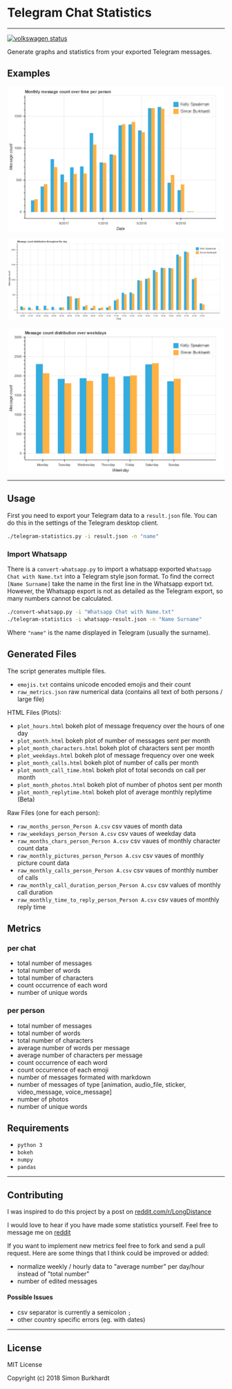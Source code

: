 # Telegram Chat Statistics

---

[![volkswagen status](https://auchenberg.github.io/volkswagen/volkswargen_ci.svg?v=1)](https://github.com/auchenberg/volkswagen)

Generate graphs and statistics from your exported Telegram messages.

## Examples

![image/months](examples/bokeh_months.png)

![image/hours](examples/bokeh_hourofday.png)

![image/weekday](examples/bokeh_weekdays.png)

---

## Usage

First you need to export your Telegram data to a `result.json` file. You can do this in the settings of the Telegram desktop client.

```bash
./telegram-statistics.py -i result.json -n "name"
```

### Import Whatsapp

There is a `convert-whatsapp.py` to import a whatsapp exported `Whatsapp Chat with Name.txt` into a Telegram style json format.
To find the correct `[Name Surname]` take the name in the first line in the Whatsapp export txt.
However, the Whatsapp export is not as detailed as the Telegram export, so many numbers cannot be calculated.

```bash
./convert-whatsapp.py -i "Whatsapp Chat with Name.txt"
./telegram-statistics -i whatsapp-result.json -n "Name Surname"
```

Where `"name"` is the name displayed in Telegram (usually the surname).

## Generated Files

The script generates multiple files.

- `emojis.txt` contains unicode encoded emojis and their count
- `raw_metrics.json` raw numerical data (contains all text of both persons / large file)

HTML Files (Plots):

- `plot_hours.html` bokeh plot of message frequency over the hours of one day
- `plot_month.html` bokeh plot of number of messages sent per month
- `plot_month_characters.html` bokeh plot of characters sent per month
- `plot_weekdays.html` bokeh plot of message frequency over one week
- `plot_month_calls.html` bokeh plot of number of calls per month 
- `plot_month_call_time.html` bokeh plot of total seconds on call per month
- `plot_month_photos.html` bokeh plot of number of photos sent per month 
- `plot_month_replytime.html` bokeh plot of average monthly replytime (Beta)

Raw Files (one for each person):

- `raw_months_person_Person A.csv` csv vaues of month data
- `raw_weekdays_person_Person A.csv` csv vaues of weekday data
- `raw_months_chars_person_Person A.csv` csv vaues of monthly character count data
- `raw_monthly_pictures_person_Person A.csv` csv vaues of monthly picture count data
- `raw_monthly_calls_person_Person A.csv` csv vaues of monthly number of calls
- `raw_monthly_call_duration_person_Person A.csv` csv values of monthly call duration
- `raw_monthly_time_to_reply_person_Person A.csv` csv vaues of monthly reply time


## Metrics

### per chat
- total number of messages
- total number of words
- total number of characters
- count occurrence of each word
- number of unique words

### per person
- total number of messages
- total number of words
- total number of characters
- average number of words per message
- average number of characters per message
- count occurrence of each word
- count occurrence of each emoji
- number of messages formated with markdown
- number of messages of type [animation, audio_file, sticker, video_message, voice_message]
- number of photos
- number of unique words

## Requirements

- `python 3`
- `bokeh`
- `numpy`
- `pandas`

---

## Contributing

I was inspired to do this project by a post on [reddit.com/r/LongDistance](https://www.reddit.com/r/LongDistance/comments/9jud8j/analysis_of_texts_from_a_long_distance/)

I would love to hear if you have made some statistics yourself. Feel free to message me on [reddit](https://www.reddit.com/u/mnemocron)

If you want to implement new metrics feel free to fork and send a pull request.
Here are some things that I think could be improved or added:

- normalize weekly / hourly data to "average number" per day/hour instead of "total number"
- number of edited messages

#### Possible Issues

- csv separator is currently a semicolon `;`
- other country specific errors (eg. with dates)

---

## License

MIT License

Copyright (c) 2018 Simon Burkhardt

